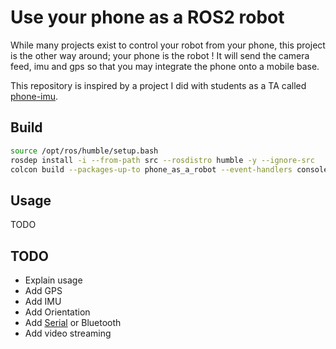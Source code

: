 # Use your phone as a ROS2 robot

While many projects exist to control your robot from your phone, this project is the other way around; your phone is the robot ! It will send the camera feed, imu and gps so that you may integrate the phone onto a mobile base.

This repository is inspired by a project I did with students as a TA called [phone-imu](https://github.com/vtalpaert/phone-imu).

## Build

```bash
source /opt/ros/humble/setup.bash
rosdep install -i --from-path src --rosdistro humble -y --ignore-src
colcon build --packages-up-to phone_as_a_robot --event-handlers console_direct+
```

## Usage

TODO

## TODO

- Explain usage
- Add GPS
- Add IMU
- Add Orientation
- Add [Serial](https://developer.mozilla.org/en-US/docs/Web/API/Web_Serial_API) or Bluetooth
- Add video streaming
